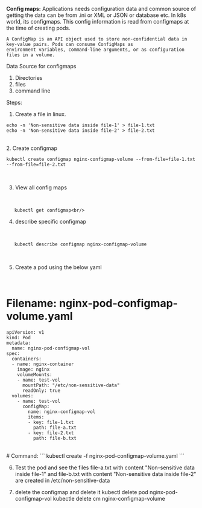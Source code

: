 
**Config maps:**
Applications needs configuration data and common source of getting the data can be from .ini or XML or JSON or database etc. In k8s world, its configmaps. This config information is read from configmaps at the time of creating pods.

```
A ConfigMap is an API object used to store non-confidential data in key-value pairs. Pods can consume ConfigMaps as 
environment variables, command-line arguments, or as configuration files in a volume.
```


Data Source for configmaps
1. Directories
2. files
3. command line 

Steps:
1. Create a file in linux.<br/>
```
echo -n 'Non-sensitive data inside file-1' > file-1.txt
echo -n 'Non-sensitive data inside file-2' > file-2.txt
```
<br/>
2. Create configmap 
<br/>

```
kubectl create configmap nginx-configmap-volume --from-file=file-1.txt --from-file=file-2.txt
```
<br/>

3. View all config maps 
<br/>

```
   kubectl get configmap<br/>
```
4. describe specific configmap
<br/> 

```
   kubectl describe configmap nginx-configmap-volume
```
<br/> 

5. Create a pod using the below yaml
<br/>

# Filename: nginx-pod-configmap-volume.yaml

```
apiVersion: v1
kind: Pod
metadata:
  name: nginx-pod-configmap-vol
spec:
  containers:
  - name: nginx-container
    image: nginx
    volumeMounts:
    - name: test-vol
      mountPath: "/etc/non-sensitive-data"
      readOnly: true
  volumes:
    - name: test-vol
      configMap:
        name: nginx-configmap-vol
        items:
        - key: file-1.txt
          path: file-a.txt
        - key: file-2.txt
          path: file-b.txt
```

<br/>
# Command:
```
kubectl create -f  nginx-pod-configmap-volume.yaml
```

6. Test the pod and see the files file-a.txt with content "Non-sensitive data inside file-1" and file-b.txt with content "Non-sensitive data inside file-2" are created in /etc/non-sensitive-data

7. delete the configmap and delete it
kubectl delete pod  nginx-pod-configmap-vol
kubectle delete cm nginx-configmap-volume
